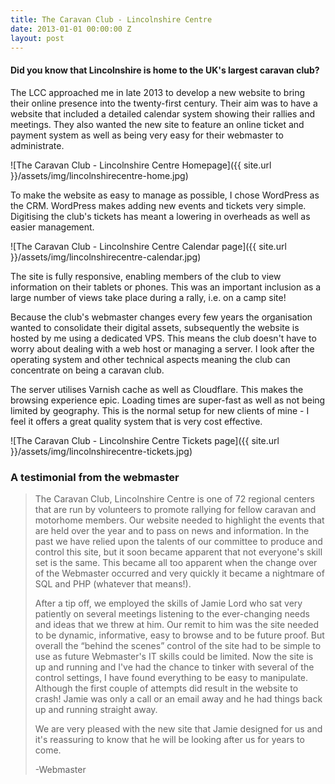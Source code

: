 ```yaml
---
title: The Caravan Club - Lincolnshire Centre
date: 2013-01-01 00:00:00 Z
layout: post
---
```


#### Did you know that Lincolnshire is home to the UK's largest caravan club?

The LCC approached me in late 2013 to develop a new website to bring their online presence into the twenty-first century. Their aim was to have a website that included a detailed calendar system showing their rallies and meetings. They also wanted the new site to feature an online ticket and payment system as well as being very easy for their webmaster to administrate.

![The Caravan Club - Lincolnshire Centre Homepage]({{ site.url }}/assets/img/lincolnshirecentre-home.jpg)

To make the website as easy to manage as possible, I chose WordPress as the CRM. WordPress makes adding new events and tickets very simple. Digitising the club's tickets has meant a lowering in overheads as well as easier management.

![The Caravan Club - Lincolnshire Centre Calendar page]({{ site.url }}/assets/img/lincolnshirecentre-calendar.jpg)

The site is fully responsive, enabling members of the club to view information on their tablets or phones. This was an important inclusion as a large number of views take place during a rally, i.e. on a camp site!

Because the club's webmaster changes every few years the organisation wanted to consolidate their digital assets, subsequently the website is hosted by me using a dedicated VPS. This means the club doesn't have to worry about dealing with a web host or managing a server. I look after the operating system and other technical aspects meaning the club can concentrate on being a caravan club.

The server utilises Varnish cache as well as Cloudflare. This makes the browsing experience epic. Loading times are super-fast as well as not being limited by geography. This is the normal setup for new clients of mine - I feel it offers a great quality system that is very cost effective.

![The Caravan Club - Lincolnshire Centre Tickets page]({{ site.url }}/assets/img/lincolnshirecentre-tickets.jpg)

### A testimonial from the webmaster

> The Caravan Club, Lincolnshire Centre is one of 72 regional centers that are run by volunteers to promote rallying for fellow caravan and motorhome members. Our website needed to highlight the events that are held over the year and to pass on news and information. In the past we have relied upon the talents of our committee to produce and control this site, but it soon became apparent that not everyone's skill set is the same. This became all too apparent when the change over of the Webmaster occurred and very quickly it became a nightmare of SQL and PHP (whatever that means!).
>
> After a tip off, we employed the skills of Jamie Lord who sat very patiently on several meetings listening to the ever-changing needs and ideas that we threw at him. Our remit to him was the site needed to be dynamic, informative, easy to browse and to be future proof. But overall the “behind the scenes” control of the site had to be simple to use as future Webmaster's IT skills could be limited. Now the site is up and running and I've had the chance to tinker with several of the control settings, I have found everything to be easy to manipulate. Although the first couple of attempts did result in the website to crash! Jamie was only a call or an email away and he had things back up and running straight away.
>
> We are very pleased with the new site that Jamie designed for us and it's reassuring to know that he will be looking after us for years to come.
>
> -Webmaster